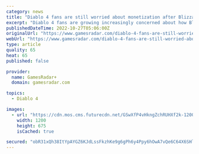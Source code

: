 ```yaml
---
category: news
title: "Diablo 4 fans are still worried about monetization after Blizzard's messy Overwatch 2 and Diablo Immortal launches"
excerpt: "Diablo 4 fans are growing increasingly concerned about how Blizzard plans to monetize the upcoming RPG following its messy Overwatch 2 and Diablo Immortal launches. As pointed out in this specific ..."
publishedDateTime: 2022-10-27T05:06:00Z
originalUrl: "https://www.gamesradar.com/diablo-4-fans-are-still-worried-about-monetization-after-blizzards-messy-overwatch-2-and-diablo-immortal-launches/"
webUrl: "https://www.gamesradar.com/diablo-4-fans-are-still-worried-about-monetization-after-blizzards-messy-overwatch-2-and-diablo-immortal-launches/"
type: article
quality: 65
heat: 65
published: false

provider:
  name: GamesRadar+
  domain: gamesradar.com

topics:
  - Diablo 4

images:
  - url: "https://cdn.mos.cms.futurecdn.net/GSwXfP4vHkngZchRUHXf2k-1200-80.jpg"
    width: 1200
    height: 675
    isCached: true

secured: "obR31xQh38ItYpAYGZ6KJdLssFkzhKe9g6gPh6y4Ppy6hOwA7vQe6C64X6SHlCmiV0wrNxk0t0QhaJIrTovkxEZJZtiSfn/ZJ43SgG/NgtiZbeRqM7/8G3jUunQ2Wr0kjViZM5mSlKXjUhpQ1ZIyJSaZt3OjRCaw3szcAl/Ff5awHVMD0itwF9B0Kbay2GNmSBAENo6XTUogIULhi7mi/Le9tJKE4ZXrVkFq8TN/uqSbftdWz1im8oLbgSBl4T96eN3YkT8Qv9OgPTO9aXFLrHPuaxhGDkqYjzWrA92EOdIN5wGmIlB8sIXxYEJJyVIjupvI8gL9AoJhuJyyFw3z3e9T8r+AdFSWS1K8tUbqNxI=;kP9J6CzuPg1NM9Bq4DYFZQ=="
---
```


